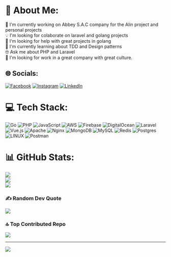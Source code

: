 # 💫 About Me:
📲 I'm currently working on Abbey S.A.C company for the Alin project and personal projects<br>💡 I'm looking for colaborate on laravel and golang projects<br>🙌 I'm looking for help with great projects in golang <br>🚀 I'm currently learning about TDD and Design patterns<br>🤓 Ask me about PHP and Laravel<br>🤝 I'm looking for work in a great company with great culture.


## 🌐 Socials:
[![Facebook](https://img.shields.io/badge/Facebook-%231877F2.svg?logo=Facebook&logoColor=white)](https://facebook.com/elef.rq) [![Instagram](https://img.shields.io/badge/Instagram-%23E4405F.svg?logo=Instagram&logoColor=white)](https://instagram.com/elefrosales) [![LinkedIn](https://img.shields.io/badge/LinkedIn-%230077B5.svg?logo=linkedin&logoColor=white)](https://linkedin.com/in/elefrosales) 

# 💻 Tech Stack:
![Go](https://img.shields.io/badge/go-%2300ADD8.svg?style=for-the-badge&logo=go&logoColor=white) ![PHP](https://img.shields.io/badge/php-%23777BB4.svg?style=for-the-badge&logo=php&logoColor=white) ![JavaScript](https://img.shields.io/badge/javascript-%23323330.svg?style=for-the-badge&logo=javascript&logoColor=%23F7DF1E) ![AWS](https://img.shields.io/badge/AWS-%23FF9900.svg?style=for-the-badge&logo=amazon-aws&logoColor=white) ![Firebase](https://img.shields.io/badge/firebase-%23039BE5.svg?style=for-the-badge&logo=firebase) ![DigitalOcean](https://img.shields.io/badge/DigitalOcean-%230167ff.svg?style=for-the-badge&logo=digitalOcean&logoColor=white) ![Laravel](https://img.shields.io/badge/laravel-%23FF2D20.svg?style=for-the-badge&logo=laravel&logoColor=white) ![Vue.js](https://img.shields.io/badge/vuejs-%2335495e.svg?style=for-the-badge&logo=vuedotjs&logoColor=%234FC08D) ![Apache](https://img.shields.io/badge/apache-%23D42029.svg?style=for-the-badge&logo=apache&logoColor=white) ![Nginx](https://img.shields.io/badge/nginx-%23009639.svg?style=for-the-badge&logo=nginx&logoColor=white) ![MongoDB](https://img.shields.io/badge/MongoDB-%234ea94b.svg?style=for-the-badge&logo=mongodb&logoColor=white) ![MySQL](https://img.shields.io/badge/mysql-%2300f.svg?style=for-the-badge&logo=mysql&logoColor=white) ![Redis](https://img.shields.io/badge/redis-%23DD0031.svg?style=for-the-badge&logo=redis&logoColor=white) ![Postgres](https://img.shields.io/badge/postgres-%23316192.svg?style=for-the-badge&logo=postgresql&logoColor=white) ![LINUX](https://img.shields.io/badge/Linux-FCC624?style=for-the-badge&logo=linux&logoColor=black) ![Postman](https://img.shields.io/badge/Postman-FF6C37?style=for-the-badge&logo=postman&logoColor=white)
# 📊 GitHub Stats:
![](https://github-readme-stats.vercel.app/api?username=earqq&theme=tokyonight&hide_border=false&include_all_commits=true&count_private=true)<br/>
![](https://github-readme-streak-stats.herokuapp.com/?user=earqq&theme=tokyonight&hide_border=false)<br/>
![](https://github-readme-stats.vercel.app/api/top-langs/?username=earqq&theme=tokyonight&hide_border=false&include_all_commits=true&count_private=true&layout=compact)

### ✍️ Random Dev Quote
![](https://quotes-github-readme.vercel.app/api?type=horizontal&theme=radical)

### 🔝 Top Contributed Repo
![](https://github-contributor-stats.vercel.app/api?username=earqq&limit=5&theme=dark&combine_all_yearly_contributions=true)

---
[![](https://visitcount.itsvg.in/api?id=earqq&icon=5&color=1)](https://visitcount.itsvg.in)

<!-- Proudly created with GPRM ( https://gprm.itsvg.in ) -->
